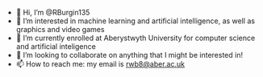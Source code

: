 - 👋 Hi, I’m @RBurgin135
- 👀 I’m interested in machine learning and artificial intelligence, as well as graphics and video games
- 🌱 I’m currently enrolled at Aberystwyth University for computer science and artificial inteligence 
- 💞️ I’m looking to collaborate on anything that I might be interested in!
- 📫 How to reach me: my email is rwb8@aber.ac.uk
